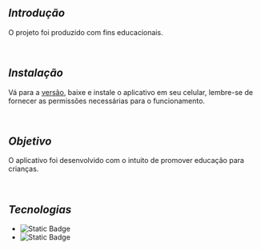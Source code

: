 ## *Introdução* 
O projeto foi produzido com fins educacionais.

<br>

## *Instalação*
Vá para a [versão](https://github.com/IgorEdu-Silva/Quiz-Android/releases/tag/v1.0), baixe e instale o aplicativo em seu celular, lembre-se de fornecer as permissões necessárias para o funcionamento.

<br>


## *Objetivo*
O aplicativo foi desenvolvido com o intuito de promover educação para crianças.

<br>

## *Tecnologias* 
  - ![Static Badge](https://img.shields.io/badge/Java-0099DD)
  - ![Static Badge](https://img.shields.io/badge/Android%20Studio-3DDC84)
